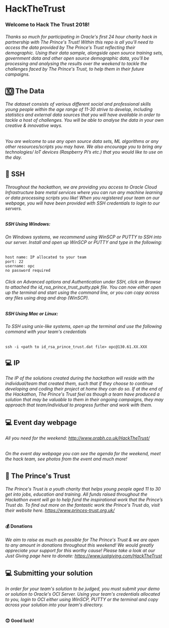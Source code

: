 # HackTheTrust

### Welcome to Hack The Trust 2018! 

###### Thanks so much for participating in Oracle's first 24 hour charity hack in partnership with The Prince's Trust! Within this repo is all you'll need to access the data provided by The Prince's Trust reflecting their demographic. Using their data sample, alongside open source training sets, government data and other open source demographic data, you'll be processing and analysing the results over the weekend to tackle the challenges faced by The Prince's Trust, to help them in their future campaigns.

## 🔟 The Data

###### The dataset consists of various different social and professional skills young people within the age range of 11-30 strive to develop, including statistics and external data sources that you will have available in order to tackle a host of challenges. You will be able to analyse the data in your own creative & innovative ways.

###### You are welcome to use any open source data sets, ML algorithms or any other resources/scripts you may have. We also encourage you to bring any technologies/ IoT devices (Raspberry Pi’s etc.) that you would like to use on the day.

## 🔑 SSH

###### Throughout the hackathon, we are providing you access to Oracle Cloud Infrastructure bare metal services where you can run any machine learning or data processing scripts you like! When you registered your team on our webpage, you will have been provided with SSH credentials to login to our servers.

##### SSH Using Windows:
###### On Windows systems, we recommend using WinSCP or PUTTY to SSH into our server. Install and open up WinSCP or PUTTY and type in the following:

```
host name: IP allocated to your team
port: 22
username: opc
no password required
```
###### Click on Advanced options and Authentication under SSH, click on Browse to attached the id_rsa_prince_trust_putty.ppk file. You can now either open up the terminal and start using the command line, or you can copy across any files using drag and drop (WinSCP).

##### SSH Using Mac or Linux:
###### To SSH using unix-like systems, open up the terminal and use the following command with your team's credentials
```
ssh -i <path to id_rsa_prince_trust.dat file> opc@130.61.XX.XXX
```

## 💻 IP

###### The IP of the solutions created during the hackathon will reside with the individual/team that created them, such that if they choose to continue developing and coding their project at home they can do so. If at the end of the Hackathon, The Prince's Trust feel as though a team have produced a solution that may be valuable to them in their ongoing campaigns, they may approach that team/individual to progress further and work with them.

## 💻 Event day webpage

###### All you need for the weekend: http://www.orabh.co.uk/HackTheTrust/
###### On the event day webpage you can see the agenda for the weekend, meet the hack team, see photos from the event and much more!


## 👦 The Prince's Trust

###### The Prince's Trust is a youth charity that helps young people aged 11 to 30 get into jobs, education and training. All funds raised throughout the Hackathon event will go to help fund the inspirational work that the Prince’s Trust do. To find out more on the fantastic work the Prince's Trust do, visit their website here. https://www.princes-trust.org.uk/

#### 💰 Donations

###### We aim to raise as much as possible for The Prince's Trust & we are open to any amount in donations throughout this weekend! We would greatly appreciate your support for this worthy cause! Please take a look at our Just Giving page here to donate: https://www.justgiving.com/HackTheTrust


## 💻 Submitting your solution

###### In order for your team's solution to be judged, you must submit your demo or solution to Oracle's OCI Server. Using your team's credentials allocated to you, login to OCI either using WinSCP, PUTTY or the terminal and copy across your solution into your team's directory.


#### 😊 Good luck!

